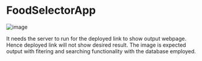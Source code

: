 # FoodSelectorApp

![image](https://github.com/Op-panda/FoodSelectorApp/assets/76877421/c0bf503a-7f1e-4b32-8f04-d41c11307d71)

It needs the server to run for the deployed link to show output webpage. Hence deployed link will not show desired result.
The image is expected output with fitering and searching functionality with the database employed.
